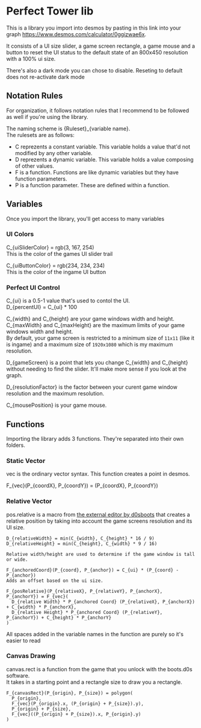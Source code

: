 # Perfect Tower lib

This is a library you import into desmos by pasting in this link into your graph https://www.desmos.com/calculator/0ggizwae6x.

It consists of a UI size slider, a game screen rectangle, a game mouse and a button to reset the UI status to the default state of an 800x450 resolution with a 100% ui size.

There's also a dark mode you can chose to disable. Reseting to default does not re-activate dark mode

## Notation Rules

For organization, it follows notation rules that I recommend to be followed as well if you're using the library.

The naming scheme is {Ruleset}_{variable name}.<br>
The rulesets are as follows:
- C reprezents a constant variable. This variable holds a value that'd not modified by any other variable.
- D reprezents a dynamic variable. This variable holds a value composing of other values.
- F is a function. Functions are like dynamic variables but they have function parameters.
- P is a function parameter. These are defined within a function.

## Variables

Once you import the library, you'll get access to many variables

### UI Colors

C_{uiSliderColor} = rgb(3, 167, 254)<br>
This is the color of the games UI slider trail

C_{uiButtonColor} = rgb(234, 234, 234)<br>
This is the color of the ingame UI button

### Perfect UI Control

C_{ui} is a 0.5-1 value that's used to contol the UI.<br>
D_{percentUI} = C_{ui} * 100

C_{width} and C_{height} are your game windows width and height.<br>
C_{maxWidth} and C_{maxHeight} are the maximum limits of your game windows width and height.<br>
By default, your game screen is restricted to a minimum size of `11x11` (like it is ingame) and a maximum size of `1920x1080` which is my maximum resolution.

D_{gameScreen} is a point that lets you change C_{width} and C_{height} without needing to find the slider. It'll make more sense if you look at the graph.

D_{resolutionFactor} is the factor between your curent game window resolution and the maximum resolution.

C_{mousePosition} is your game mouse.

## Functions

Importing the library adds 3 functions. They're separated into their own folders.

### Static Vector

vec is the ordinary vector syntax. This function creates a point in desmos.

F_{vec}(P_{coordX}, P_{coordY}) = (P_{coordX}, P_{coordY})

### Relative Vector

pos.relative is a macro from [the external editor by d0sboots](https://d0sboots.github.io/perfect-tower/) that creates a relative position by taking into account the game screens resolution and its UI size.

```
D_{relativeWidth} = min(C_{width}, C_{height} * 16 / 9)
D_{relativeHeight} = min(C_{height}, C_{width} * 9 / 16)

Relative width/height are used to determine if the game window is tall or wide.

F_{anchoredCoord}(P_{coord}, P_{anchor}) = C_{ui} * (P_{coord} - P_{anchor})
Adds an offset based on the ui size.

F_{posRelative}(P_{relativeX}, P_{relativeY}, P_{anchorX}, P_{anchorY}) = F_{vec}(
  D_{relative Width} * P_{anchored Coord} (P_{relativeX}, P_{anchorX}) + C_{width} * P_{anchorX},
  D_{relative Height} * P_{anchored Coord} (P_{relativeY}, P_{anchorY}) + C_{height} * P_{anchorY}
)
```

All spaces added in the variable names in the function are purely so it's easier to read

### Canvas Drawing

canvas.rect is a function from the game that you unlock with the boots.d0s software.<br>
It takes in a starting point and a rectangle size to draw you a rectangle.

```
F_{canvasRect}(P_{origin}, P_{size}) = polygon(
  P_{origin}, 
  F_{vec}(P_{origin}.x, (P_{origin} + P_{size}).y), 
  P_{origin} + P_{size}, 
  F_{vec}((P_{origin} + P_{size}).x, P_{origin}.y)
)
```

